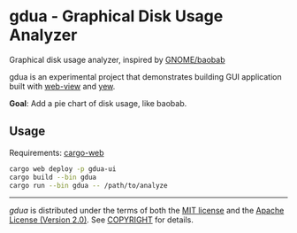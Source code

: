 # gdua - Graphical Disk Usage Analyzer

Graphical disk usage analyzer, inspired by [GNOME/baobab]

gdua is an experimental project that demonstrates building GUI application built with [web-view] and [yew].

**Goal**: Add a pie chart of disk usage, like baobab.

## Usage

Requirements: [cargo-web]

```bash
cargo web deploy -p gdua-ui
cargo build --bin gdua
cargo run --bin gdua -- /path/to/analyze
```

---

_gdua_ is distributed under the terms of both the [MIT license](LICENSE-MIT) and the [Apache License (Version 2.0)](LICENSE-APACHE). See [COPYRIGHT](COPYRIGHT) for details.

[gnome/baobab]: https://en.wikipedia.org/wiki/Disk_Usage_Analyzer
[web-view]: https://github.com/Boscop/web-view
[yew]: https://github.com/DenisKolodin/yew
[cargo-web]: https://github.com/koute/cargo-web
